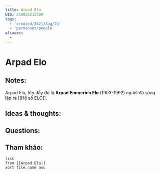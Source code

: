 ```yaml
---
title: Arpad Elo
UID: 210826212309
tags:
  - 'created/2021/Aug/26'
  - 'permanent/people'
aliases:
  - 
---
```

# Arpad Elo

## Notes:
Arpad Elo, tên đầy đủ là **Arpad Emmerich Elo** (1903-1992) người đã sáng lập ra [[Hệ số ELO]]. 

## Ideas & thoughts:

## Questions:


## Tham khảo:
```dataview
list
from [[Arpad Elo]]
sort file.name asc
```